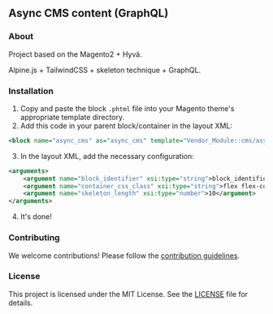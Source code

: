 ## Async CMS content (GraphQL)

### About

Project based on the Magento2 + Hyvä.

Alpine.js + TailwindCSS + skeleton technique + GraphQL.

### Installation

1. Copy and paste the block `.phtml` file into your Magento theme's appropriate template directory.
2. Add this code in your parent block/container in the layout XML:

```xml
<block name="async_cms" as="async_cms" template="Vendor_Module::cms/async_block.phtml" />
```

3. In the layout XML, add the necessary configuration:

```xml
<arguments>
    <argument name="block_identifier" xsi:type="string">block_identifier</argument>
    <argument name="container_css_class" xsi:type="string">flex flex-col items-center gap-8</argument>
    <argument name="skeleton_length" xsi:type="number">10</argument>
</arguments>
```

4. It's done!

### Contributing

We welcome contributions! Please follow the [contribution guidelines](CONTRIBUTING.md).

### License

This project is licensed under the MIT License. See the [LICENSE](LICENSE) file for details.
